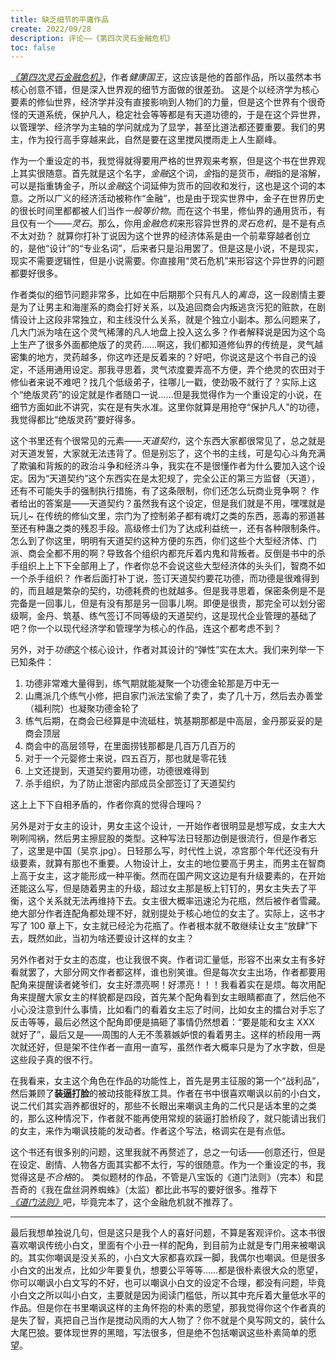 ```yaml
---
title: 缺乏细节的平庸作品
create: 2022/09/28
description: 评论——《第四次灵石金融危机》
toc: false
---
```


[_《第四次灵石金融危机》_](https://book.qidian.com/info/1032969530/)，作者*健康国王*，这应该是他的首部作品，所以虽然本书核心创意不错，但是深入世界观的细节方面做的很差劲。
这是个以经济学为核心要素的修仙世界，经济学并没有直接影响到人物们的力量，但是这个世界有个很奇怪的天道系统，保护凡人，稳定社会等等都是有天道功德的，于是在这个异世界，以管理学、经济学为主轴的学问就成为了显学，甚至比道法都还要重要。我们的男主，作为投行高手穿越来此，自然是要在这里搅风搅雨走上人生巅峰。

作为一个重设定的书，我觉得就得要用严格的世界观来考察，但是这个书在世界观上其实很随意。首先就是这个名字，*金融*这个词，*金*指的是货币，*融*指的是溶解，可以是指重铸金子，所以*金融*这个词延伸为货币的回收和发行，这也是这个词的本意。之所以广义的经济活动被称作“金融”，也是由于现实世界中，金子在世界历史的很长时间里都都被人们当作*一般等价物*。而在这个书里，修仙界的通用货币，有且仅有一个——_灵石_。那么，你用*金融危机*来形容异世界的*灵石危机*，是不是有点不太对劲？
就算你打补丁说因为这个世界的经济体系是由一个前辈穿越者创立的，是他“设计”的“专业名词”，后来者只是沿用罢了。但是这是小说，不是现实，现实不需要逻辑性，但是小说需要。你直接用“灵石危机”来形容这个异世界的问题都要好很多。

作者类似的细节问题非常多，比如在中后期那个只有凡人的*离岛*，这一段剧情主要是为了让男主和海崖系的商会打好关系，以及追回商会内叛逃贪污犯的赃款，在剧情设计上这段非常独立，和主线没什么关系，就是个独立小副本。那么问题来了，几大门派为啥在这个灵气稀薄的凡人地盘上投入这么多？作者解释说是因为这个岛上生产了很多外面都绝版了的灵药……啊这，我们都知道修仙界的传统是，灵气越密集的地方，灵药越多，你这咋还是反着来的？好吧，你说这是这个书自己的设定，不适用通用设定。那我寻思着，灵气浓度要弄高不方便，弄个绝灵的农田对于修仙者来说不难吧？找几个低级弟子，往哪儿一戳，使劲吸不就行了？实际上这个“绝版灵药”的设定就是作者随口一说……但是我觉得作为一个重设定的小说，在细节方面如此不讲究，实在是有失水准。这里你就算是用抢夺“保护凡人”的功德，我觉得都比“绝版灵药”要好得多。

这个书里还有个很常见的元素——_天道契约_，这个东西大家都很常见了，总之就是对天道发誓，大家就无法违背了。但是别忘了，这个书的主线，可是勾心斗角充满了欺骗和背叛的的政治斗争和经济斗争，我实在不是很懂作者为什么要加入这个设定。因为“天道契约”这个东西实在是太犯规了，完全公正的第三方监督（天道），还有不可能失手的强制执行措施，有了这条限制，你们还怎么玩商业竞争啊？
作者给出的答案是——天道契约？虽然我有这个设定，但是我们就是不用，嘿嘿就是玩儿~
在传统的修仙文里，宗门为了控制弟子都有魂灯之类的东西，恶毒的邪道甚至还有种蛊之类的残忍手段。高级修士们为了达成利益统一，还有各种限制条件。怎么到了你这里，明明有天道契约这种方便的东西，你们这些个大型经济体、门派、商会全都不用的啊？导致各个组织内都充斥着内鬼和背叛者。反倒是书中的杀手组织上上下下全部用上了，作者你总不会说这些大型经济体的头头们，智商不如一个杀手组织？
作者后面打补丁说，签订天道契约要花功德，而功德是很难得到的，而且越是繁杂的契约，功德耗费的也就越多。但是我寻思着，保密条例是不是完备是一回事儿，但是有没有那是另一回事儿啊。即便是很贵，那完全可以划分密级啊，金丹、筑基、练气签订不同等级的天道契约，这是现代企业管理的基础了吧？你一个以现代经济学和管理学为核心的作品，连这个都考虑不到？

另外，对于*功德*这个核心设计，作者对其设计的“弹性”实在太大。我们来列举一下已知条件：

1. 功德非常难大量得到，练气期就能凝聚一个功德金轮那是万中无一
2. 山鹰派几个练气小修，把自家门派法宝偷了卖了，卖了几十万，然后去办善堂（福利院）也凝聚功德金轮了
3. 练气后期，在商会已经算是中流砥柱，筑基期那都是中高层，金丹那妥妥的是商会顶层
4. 商会中的高层领导，在里面捞钱那都是几百万几百万的
5. 对于一个元婴修士来说，四五百万，那也就是零花钱
6. 上文还提到，天道契约要用功德，功德很难得到
7. 杀手组织，为了防止泄密内部成员全部签订了天道契约

这上上下下自相矛盾的，作者你真的觉得合理吗？

另外是对于女主的设计，男女主这个设计，一开始作者很明显是想写成，女主大大咧咧闯祸，然后男主擦屁股的类型。这种写法日轻那边倒是很流行，但是作者忘了，这里是中国（吴京.jpg）。日轻那么写，时代性上说，凉宫那个年代还没有升级要素，就算有那也不重要。人物设计上，女主的地位要高于男主，而男主在智商上高于女主，这才能形成一种平衡。然而在国产网文这边是有升级要素的，在开始还能这么写，但是随着男主的升级，超过女主那是板上钉钉的，男女主失去了平衡，这个关系就无法再维持下去。女主很大概率迅速沦为花瓶，然后被作者雪藏。绝大部分作者连配角都处理不好，就别提处于核心地位的女主了。实际上，这书才写了 100 章上下，女主就已经沦为花瓶了。作者根本就不敢继续让女主“放肆”下去，既然如此，当初为啥还要设计这样的女主？

另外作者对于女主的态度，也让我很不爽。作者词汇量低，形容不出来女主有多好看就罢了，大部分网文作者都这样，谁也别笑谁。但是每次女主出场，作者都要用配角来提醒读者姥爷们，女主好漂亮啊！好漂亮！！！我看着实在是烦。每次用配角来提醒大家女主的样貌都是四段，首先某个配角看到女主眼睛都直了，然后他不小心没注意到什么事情，比如看门的看着女主忘了时间，比如女主的擂台对手忘了反击等等，最后必然这个配角即便是搞砸了事情仍然想着：“要是能和女主 XXX 就好了”，最后又是——周围的人无不羡慕嫉妒恨的看着男主。这样的桥段用一两次就还好，但是架不住作者一直用一直写，虽然作者大概率只是为了水字数，但是这些段子真的很不行。

在我看来，女主这个角色在作品的功能性上，首先是男主征服的第一个“战利品”，然后兼顾了**装逼打脸**的被动技能释放工具。作者在书中很喜欢嘲讽以前的小白文，说二代们其实涵养都很好的，那些不长眼出来嘲讽主角的二代只是话本里的之类的，那么这种情况下，作者就不能再使用常规的装逼打脸桥段了，就只能请出我们的女主，来作为嘲讽技能的发动者。作者这个写法，格调实在是有点低。

这个书还有很多别的问题，这里我就不再赘述了，总之一句话——创意还行，但是在设定、剧情、人物各方面其实都不太行，写的很随意。作为一个重设定的书，我觉得这是*不合格*的。
类似题材的作品，不管是八宝饭的《道门法则》（完本）和昆吾奇的《我在盘丝洞养蜘蛛》（太监）都比此书写的要好很多。推荐下[_《道门法则》_](https://book.qidian.com/info/3333529/)吧，毕竟完本了，这个金融危机就不推荐了。

---

最后我想单独说几句，但是这只是我个人的喜好问题，不算是客观评价。这本书很喜欢嘲讽传统小白文，里面有个小丑一样的配角，到目前为止就是专门用来被嘲讽的。其实你嘲讽是没关系的，小白文大家都喜欢踩一脚，我偶尔也嘲讽。但是很多小白文的出发点，比如少年要复仇，想要公平等等……都是很朴素很大众的愿望，你可以嘲讽小白文写的不好，也可以嘲讽小白文的设定不合理，都没有问题，毕竟小白文之所以叫小白文，主要就是因为阅读门槛低，所以其中充斥着大量低水平的作品。但是你在书里嘲讽这样的主角怀抱的朴素的愿望，那我觉得你这个作者真的是失了智，真把自己当作是搅动风雨的大人物了？你不就是个臭写网文的，装什么大尾巴狼。要体现世界的黑暗，写法很多，但是绝不包括嘲讽这些朴素简单的愿望。
